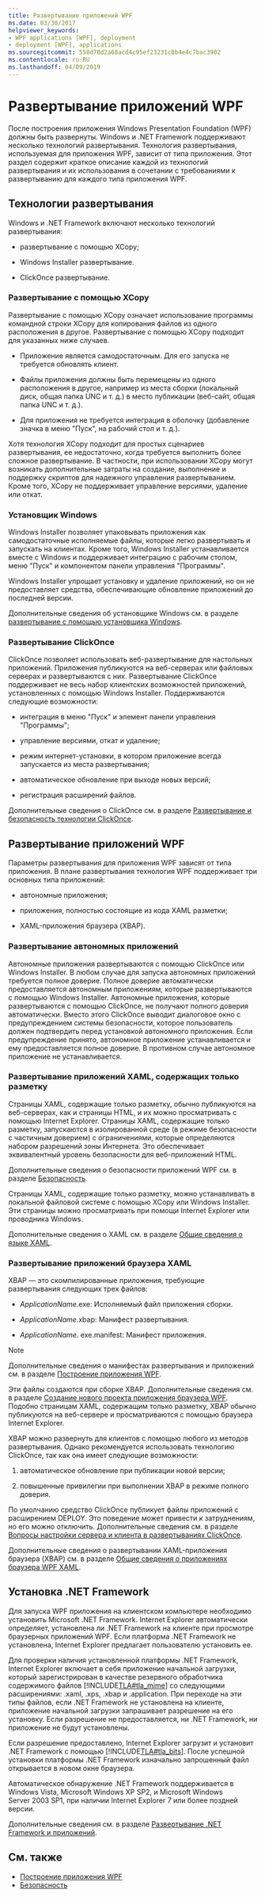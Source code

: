 ```yaml
---
title: Развертывание приложений WPF
ms.date: 03/30/2017
helpviewer_keywords:
- WPF applications [WPF], deployment
- deployment [WPF], applications
ms.sourcegitcommit: 558d78d2a68acd4c95ef23231c8b4e4c7bac3902
ms.contentlocale: ru-RU
ms.lasthandoff: 04/09/2019
---
```


# <a name="deploying-a-wpf-application-wpf"></a>Развертывание приложений WPF
После построения приложения Windows Presentation Foundation (WPF) должны быть развернуты. Windows и .NET Framework поддерживают несколько технологий развертывания. Технология развертывания, используемая для приложения WPF, зависит от типа приложения. Этот раздел содержит краткое описание каждой из технологий развертывания и их использования в сочетании с требованиями к развертыванию для каждого типа приложения WPF.  

<a name="Deployment_Technologies"></a>   
## <a name="deployment-technologies"></a>Технологии развертывания  
 Windows и .NET Framework включают несколько технологий развертывания:  
  
-   развертывание с помощью XCopy;  
  
-   Windows Installer развертывание.  
  
-   ClickOnce развертывание.  
  
<a name="XCopy_Deployment"></a>   
### <a name="xcopy-deployment"></a>Развертывание с помощью XCopy  
 Развертывание с помощью XCopy означает использование программы командной строки XCopy для копирования файлов из одного расположения в другое. Развертывание с помощью XСopy подходит для указанных ниже случаев.  
  
-   Приложение является самодостаточным. Для его запуска не требуется обновлять клиент.  
  
-   Файлы приложения должны быть перемещены из одного расположения в другое, например из места сборки (локальный диск, общая папка UNC и т. д.) в место публикации (веб-сайт, общая папка UNC и т. д.).  
  
-   Для приложения не требуется интеграция в оболочку (добавление значка в меню "Пуск", на рабочий стол и т. д.).  
  
 Хотя технология XCopy подходит для простых сценариев развертывания, ее недостаточно, когда требуется выполнить более сложное развертывание. В частности, при использовании XCopy могут возникать дополнительные затраты на создание, выполнение и поддержку скриптов для надежного управления развертыванием. Кроме того, XCopy не поддерживает управление версиями, удаление или откат.  
  
<a name="Windows_Installer"></a>   
### <a name="windows-installer"></a>Установщик Windows  
 Windows Installer позволяет упаковывать приложения как самодостаточные исполняемые файлы, которые легко развертывать и запускать на клиентах. Кроме того, Windows Installer устанавливается вместе с Windows и поддерживает интеграцию с рабочим столом, меню "Пуск" и компонентом панели управления "Программы".  
  
 Windows Installer упрощает установку и удаление приложений, но он не предоставляет средства, обеспечивающие обновление приложений до последней версии.  
  
 Дополнительные сведения об установщике Windows см. в разделе [развертывание с помощью установщика Windows](https://docs.microsoft.com/visualstudio/deployment/deploying-applications-services-and-components#create-an-installer-package-windows-desktop).
  
<a name="ClickOnce_Deployment"></a>   
### <a name="clickonce-deployment"></a>Развертывание ClickOnce
 ClickOnce позволяет использовать веб-развертывание для настольных приложений. Приложения публикуются на веб-серверах или файловых серверах и развертываются с них. Развертывание ClickOnce поддерживает не весь набор клиентских возможностей приложений, установленных с помощью Windows Installer. Поддерживаются следующие возможности:  
  
-   интеграция в меню "Пуск" и элемент панели управления "Программы";  
  
-   управление версиями, откат и удаление;  
  
-   режим интернет-установки, в котором приложение всегда запускается из места развертывания;  
  
-   автоматическое обновление при выходе новых версий;  
  
-   регистрация расширений файлов.  
  
 Дополнительные сведения о ClickOnce см. в разделе [Развертывание и безопасность технологии ClickOnce](https://docs.microsoft.com/visualstudio/deployment/clickonce-security-and-deployment).  
  
<a name="Deploying_WPF_Applications"></a>   
## <a name="deploying-wpf-applications"></a>Развертывание приложений WPF  
 Параметры развертывания для приложения WPF зависят от типа приложения. В плане развертывания технология WPF поддерживает три основных типа приложений:  
  
-   автономные приложения;  
  
-   приложения, полностью состоящие из кода XAML разметки;  
  
-   XAML-приложения браузера (XBAP).  
  
<a name="Deploying_Standalone_Applications"></a>   
### <a name="deploying-standalone-applications"></a>Развертывание автономных приложений  
 Автономные приложения развертываются с помощью ClickOnce или Windows Installer. В любом случае для запуска автономных приложений требуется полное доверие. Полное доверие автоматически предоставляется автономным приложениям, которые развертываются с помощью Windows Installer. Автономные приложения, которые развертываются с помощью ClickOnce, не получают полного доверия автоматически. Вместо этого ClickOnce выводит диалоговое окно с предупреждением системы безопасности, которое пользователь должен подтвердить перед установкой автономного приложения. Если предупреждение принято, автономное приложение устанавливается и ему предоставляется полное доверие. В противном случае автономное приложение не устанавливается.  
  
<a name="Deploying_Markup_Only_XAML_Applications"></a>   
### <a name="deploying-markup-only-xaml-applications"></a>Развертывание приложений XAML, содержащих только разметку  
 Страницы XAML, содержащие только разметку, обычно публикуются на веб-серверах, как и страницы HTML, и их можно просматривать с помощью Internet Explorer. Страницы XAML, содержащие только разметку, запускаются в изолированной среде (в режиме безопасности с частичным доверием) с ограничениями, которые определяются набором разрешений зоны Интернета. Это обеспечивает эквивалентный уровень безопасности для веб-приложений HTML.
  
 Дополнительные сведения о безопасности приложений WPF см. в разделе [Безопасность](../security-wpf.md).  
  
 Страницы XAML, содержащие только разметку, можно устанавливать в локальной файловой системе с помощью XCopy или Windows Installer. Эти страницы можно просматривать при помощи Internet Explorer или проводника Windows.  
  
 Дополнительные сведения о XAML см. в разделе [Общие сведения о языке XAML](../advanced/xaml-overview-wpf.md).  
  
<a name="Deploying_XAML_Browser_Applications"></a>   
### <a name="deploying-xaml-browser-applications"></a>Развертывание приложений браузера XAML  
 XBAP — это скомпилированные приложения, требующие развертывания следующих трех файлов:  
  
-   *ApplicationName*.exe: Исполняемый файл приложения сборки.  
  
-   *ApplicationName*.xbap: Манифест развертывания.  
  
-   *ApplicationName*. exe.manifest: Манифест приложения.  
  
> [!NOTE]
>  Дополнительные сведения о манифестах развертывания и приложений см. в разделе [Построение приложения WPF](building-a-wpf-application-wpf.md).  
  
 Эти файлы создаются при сборке XBAP. Дополнительные сведения см. в разделе [Создание нового проекта приложения браузера WPF](https://docs.microsoft.com/previous-versions/visualstudio/visual-studio-2010/bb628663(v=vs.100)). Подобно страницам XAML, содержащим только разметку, XBAP обычно публикуются на веб-сервере и просматриваются с помощью браузера Internet Explorer.  
  
 XBAP можно развернуть для клиентов с помощью любого из методов развертывания. Однако рекомендуется использовать технологию ClickOnce, так как она имеет следующие возможности:  
  
1. автоматическое обновление при публикации новой версии;  
  
2. повышенные привилегии при выполнении XBAP в режиме полного доверия.  
  
 По умолчанию средство ClickOnce публикует файлы приложений с расширением DEPLOY. Это поведение может привести к затруднениям, но его можно отключить. Дополнительные сведения см. в разделе [Вопросы настройки сервера и клиента в развертываниях ClickOnce](https://docs.microsoft.com/visualstudio/deployment/server-and-client-configuration-issues-in-clickonce-deployments).  
  
 Дополнительные сведения о развертывании XAML-приложения браузера (XBAP) см. в разделе [Общие сведения о приложениях браузера WPF XAML](wpf-xaml-browser-applications-overview.md).  
  
<a name="Installing__NET_Framework_3_0"></a>   
## <a name="installing-the-net-framework"></a>Установка .NET Framework  
 Для запуска WPF приложения на клиентском компьютере необходимо установить Microsoft .NET Framework. Internet Explorer автоматически определяет, установлена ли .NET Framework на клиенте при просмотре браузерных приложений WPF. Если платформа .NET Framework не установлена, Internet Explorer предлагает пользователю установить ее.
  
 Для проверки наличия установленной платформы .NET Framework, Internet Explorer включает в себя приложение начальной загрузки, который зарегистрирован в качестве резервного обработчика содержимого файлов [!INCLUDE[TLA#tla_mime](../../../../includes/tlasharptla-mime-md.md)] со следующими расширениями: .xaml, .xps, .xbap и .application. При переходе на эти типы файлов, если .NET Framework не установлена на клиенте, приложение начальной загрузки запрашивает разрешение на его установку. Если разрешение не предоставляется, ни .NET Framework, ни приложение не будут установлены.  
  
 Если разрешение предоставлено, Internet Explorer загрузит и установит .NET Framework с помощью [!INCLUDE[TLA#tla_bits](../../../../includes/tlasharptla-bits-md.md)]. После успешной установки платформы .NET Framework изначально запрошенный файл открывается в новом окне браузера.  
  
 Автоматическое обнаружение .NET Framework поддерживается в Windows Vista, Microsoft Windows XP SP2, и Microsoft Windows Server 2003 SP1, при наличии Internet Explorer 7 или более поздней версии.
  
 Дополнительные сведения см. в разделе [Развертывание .NET Framework и приложений](../../deployment/index.md).  
  
## <a name="see-also"></a>См. также

- [Построение приложения WPF](building-a-wpf-application-wpf.md)
- [Безопасность](../security-wpf.md)
